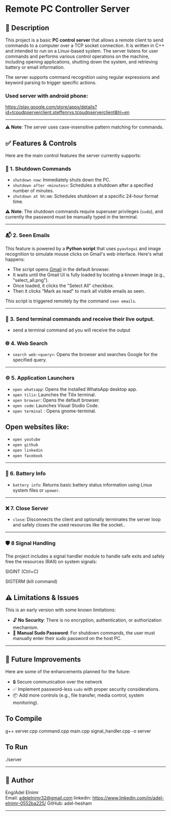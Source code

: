 # Remote PC Controller Server

## 📌 Description

This project is a basic **PC control server** that allows a remote client to send commands to a computer over a TCP socket connection. It is written in C++ and intended to run on a Linux-based system. The server listens for user commands and performs various control operations on the machine, including opening applications, shutting down the system, and retrieving battery or email information.

The server supports command recognition using regular expressions and keyword parsing to trigger specific actions.

### Used server with android phone:
https://play.google.com/store/apps/details?id=tcpudpserverclient.steffenrvs.tcpudpserverclient&hl=en

---

⚠️ **Note**: The server uses case-insensitive pattern matching for commands.

## ✅ Features & Controls

Here are the main control features the server currently supports:

### 🔌 1. Shutdown Commands
- `shutdown now`: Immediately shuts down the PC.
- `shutdown after <minutes>`: Schedules a shutdown after a specified number of minutes.
- `shutdown at hh:mm`: Schedules shutdown at a specific 24-hour format time.

⚠️ **Note**: The shutdown commands require superuser privileges (`sudo`), and currently the password must be manually typed in the terminal.

---

### 📬 2. Seen Emails

This feature is powered by a **Python script** that uses `pyautogui` and image recognition to simulate mouse clicks on Gmail's web interface. Here's what happens:
- The script opens [Gmail](https://gmail.com) in the default browser.
- It waits until the Gmail UI is fully loaded by locating a known image (e.g., "select_all.png").
- Once loaded, it clicks the "Select All" checkbox.
- Then it clicks "Mark as read" to mark all visible emails as seen.

This script is triggered remotely by the command `seen emails`.

---
### 🧾 3. Send terminal commands and receive their live output.

-  send a terminal command ad you will receive the output


### 🌐 4. Web Search

- `search web:<query>`: Opens the browser and searches Google for the specified query.

---

### ⚙️ 5. Application Launchers

- `open whatsapp`: Opens the installed WhatsApp desktop app.
- `open tilix`: Launches the Tilix terminal.
- `open browser`: Opens the default browser.
- `open code`: Launches Visual Studio Code.
- `open terminal` : Opens gnome-terminal.
## Open websites like:
- `open youtube`
- `open github`
- `open linkedin`
- `open facebook`

---

### 🔋 6. Battery Info

- `battery info`: Returns basic battery status information using Linux system files or `upower`.

---

### ❌ 7. Close Server

- `close`: Disconnects the client and optionally terminates the server loop and safely closes the used resources like the socket..

---

### 🛡 8 Signal Handling
The project includes a signal handler module to handle safe exits and safely free the resources (RAII) on system signals:

SIGINT (Ctrl+C)

SIGTERM (kill command)

## ⚠️ Limitations & Issues

This is an early version with some known limitations:

- 🔓 **No Security**: There is no encryption, authentication, or authorization mechanism.
- 🔑 **Manual Sudo Password**: For shutdown commands, the user must manually enter their sudo password on the host PC.

---

## 🚀 Future Improvements

Here are some of the enhancements planned for the future:

- 🔒 Secure communication over the network
- ✅ Implement password-less `sudo` with proper security considerations.
- 📦 Add more controls (e.g., file transfer, media control, system monitoring).


## To Compile 

g++ server.cpp command.cpp main.cpp signal_handler.cpp -o server

## To Run

./server

---

## 👤 Author

Eng/Adel Elnimr  
Email: adelelnimr32@gmail.com
linkedin: https://www.linkedin.com/in/adel-elnimr-0552ba225/
GitHub: adel-hesham

---
